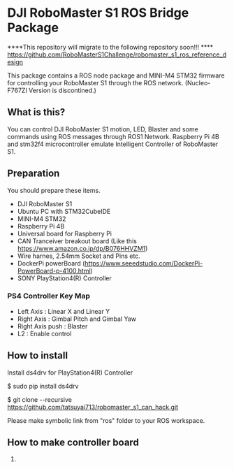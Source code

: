 # DJI RoboMaster S1 ROS Bridge Package
****This repository will migrate to the following repository soon!!! ****
https://github.com/RoboMasterS1Challenge/robomaster_s1_ros_reference_design

This package contains a ROS node package and MINI-M4 STM32 firmware for controlling your RoboMaster S1 through the ROS network.
(Nucleo-F767ZI Version is discontined.)

## What is this?
You can control DJI RoboMaster S1 motion, LED, Blaster and some commands using ROS messages through ROS1 Network.
Raspberry Pi 4B and stm32f4 microcontroller emulate Intelligent Controller of RoboMaster S1.

## Preparation
You should prepare these items.
- DJI RoboMaster S1
- Ubuntu PC with STM32CubeIDE
- MINI-M4 STM32
- Raspberry Pi 4B
- Universal board for Raspberry Pi
- CAN Tranceiver breakout board (Like this https://www.amazon.co.jp/dp/B076HHVZM1) 
- Wire harnes, 2.54mm Socket and Pins etc.
- DockerPi powerBoard (https://www.seeedstudio.com/DockerPi-PowerBoard-p-4100.html)
- SONY PlayStation4(R) Controller

### PS4 Controller Key Map
 - Left Axis : Linear X and Linear Y
 - Right Axis : Gimbal Pitch and Gimbal Yaw
 - Right Axis push : Blaster
 - L2 : Enable control

## How to install
Install ds4drv for PlayStation4(R) Controller

$ sudo pip install ds4drv

$ git clone --recursive https://github.com/tatsuyai713/robomaster_s1_can_hack.git

Please make symbolic link from "ros" folder to your ROS workspace.

## How to make controller board
1. 

